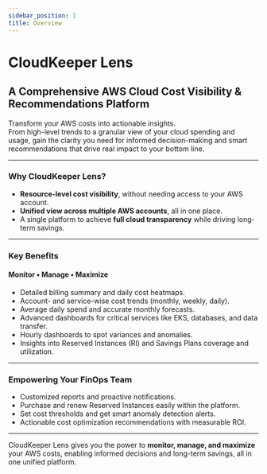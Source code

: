 ```yaml
---
sidebar_position: 1
title: Overview
---
```


# CloudKeeper Lens

## A Comprehensive AWS Cloud Cost Visibility & Recommendations Platform

Transform your AWS costs into actionable insights.  
From high-level trends to a granular view of your cloud spending and usage, gain the clarity you need for informed decision-making and smart recommendations that drive real impact to your bottom line.

---

### Why CloudKeeper Lens?

- **Resource-level cost visibility**, without needing access to your AWS account.
- **Unified view across multiple AWS accounts**, all in one place.
- A single platform to achieve **full cloud transparency** while driving long-term savings.

---

### Key Benefits

#### Monitor • Manage • Maximize

- Detailed billing summary and daily cost heatmaps.
- Account- and service-wise cost trends (monthly, weekly, daily).
- Average daily spend and accurate monthly forecasts.
- Advanced dashboards for critical services like EKS, databases, and data transfer.
- Hourly dashboards to spot variances and anomalies.
- Insights into Reserved Instances (RI) and Savings Plans coverage and utilization.

---

### Empowering Your FinOps Team

- Customized reports and proactive notifications.
- Purchase and renew Reserved Instances easily within the platform.
- Set cost thresholds and get smart anomaly detection alerts.
- Actionable cost optimization recommendations with measurable ROI.

---

CloudKeeper Lens gives you the power to **monitor, manage, and maximize** your AWS costs, enabling informed decisions and long-term savings, all in one unified platform.
